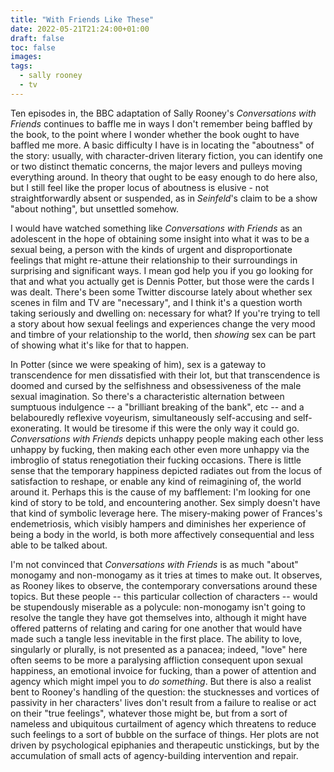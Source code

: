 ```yaml
---
title: "With Friends Like These"
date: 2022-05-21T21:24:00+01:00
draft: false
toc: false
images:
tags: 
  - sally rooney
  - tv
---
```

Ten episodes in, the BBC adaptation of Sally Rooney's _Conversations with Friends_ continues to baffle me in ways I don't remember being baffled by the book, to the point where I wonder whether the book ought to have baffled me more. A basic difficulty I have is in locating the "aboutness" of the story: usually, with character-driven literary fiction, you can identify one or two distinct thematic concerns, the major levers and pulleys moving everything around. In theory that ought to be easy enough to do here also, but I still feel like the proper locus of aboutness is elusive - not straightforwardly absent or suspended, as in _Seinfeld_'s claim to be a show "about nothing", but unsettled somehow. 

I would have watched something like _Conversations with Friends_ as an adolescent in the hope of obtaining some insight into what it was to be a sexual being, a person with the kinds of urgent and disproportionate feelings that might re-attune their relationship to their surroundings in surprising and significant ways. I mean god help you if you go looking for that and what you actually get is Dennis Potter, but those were the cards I was dealt. There's been some Twitter discourse lately about whether sex scenes in film and TV are "necessary", and I think it's a question worth taking seriously and dwelling on: necessary for what? If you're trying to tell a story about how sexual feelings and experiences change the very mood and timbre of your relationship to the world, then _showing_ sex can be part of showing what it's like for that to happen.

In Potter (since we were speaking of him), sex is a gateway to transcendence for men dissatisfied with their lot, but that transcendence is doomed and cursed by the selfishness and obsessiveness of the male sexual imagination. So there's a characteristic alternation between sumptuous indulgence -- a "brilliant breaking of the bank", etc -- and a belabouredly reflexive voyeurism, simultaneously self-accusing and self-exonerating. It would be tiresome if this were the only way it could go. _Conversations with Friends_ depicts unhappy people making each other less unhappy by fucking, then making each other even more unhappy via the imbroglio of status renegotiation their fucking occasions. There is little sense that the temporary happiness depicted radiates out from the locus of satisfaction to reshape, or enable any kind of reimagining of, the world around it. Perhaps this is the cause of my bafflement: I'm looking for one kind of story to be told, and encountering another. Sex simply doesn't have that kind of symbolic leverage here. The misery-making power of Frances's endemetriosis, which visibly hampers and diminishes her experience of being a body in the world, is both more affectively consequential and less able to be talked about.

I'm not convinced that _Conversations with Friends_ is as much "about" monogamy and non-monogamy as it tries at times to make out. It observes, as Rooney likes to observe, the contemporary conversations around these topics. But these people -- this particular collection of characters -- would be stupendously miserable as a polycule: non-monogamy isn't going to resolve the tangle they have got themselves into, although it might have offered patterns of relating and caring for one another that would have made such a tangle less inevitable in the first place. The ability to love, singularly or plurally, is not presented as a panacea; indeed, "love" here often seems to be more a paralysing affliction consequent upon sexual happiness, an emotional invoice for fucking, than a power of attention and agency which might impel you to _do something_. But there is also a realist bent to Rooney's handling of the question: the stucknesses and vortices of passivity in her characters' lives don't result from a failure to realise or act on their "true feelings", whatever those might be, but from a sort of nameless and ubiquitous curtailment of agency which threatens to reduce such feelings to a sort of bubble on the surface of things. Her plots are not driven by psychological epiphanies and therapeutic unstickings, but by the accumulation of small acts of agency-building intervention and repair.